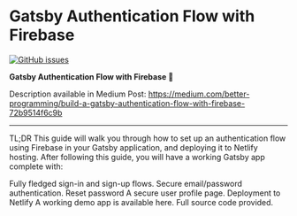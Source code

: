 # Gatsby Authentication Flow with Firebase

[![GitHub issues](https://img.shields.io/github/issues/mlomboglia/gatsby-auth-firebase)](https://github.com/mlomboglia/gatsby-auth-firebase/issues)

**Gatsby Authentication Flow with Firebase 🌲**

Description available in Medium Post:
https://medium.com/better-programming/build-a-gatsby-authentication-flow-with-firebase-72b9514f6c9b

---

TL;DR
This guide will walk you through how to set up an authentication flow using Firebase in your Gatsby application, and deploying it to Netlify hosting. After following this guide, you will have a working Gatsby app complete with:

Fully fledged sign-in and sign-up flows.
Secure email/password authentication.
Reset password
A secure user profile page.
Deployment to Netlify
A working demo app is available here. Full source code provided.
